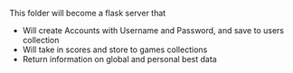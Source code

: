 This folder will become a flask server that

* Will create Accounts with Username and Password, and save to users collection
* Will take in scores and store to games collections
* Return information on global and personal best data